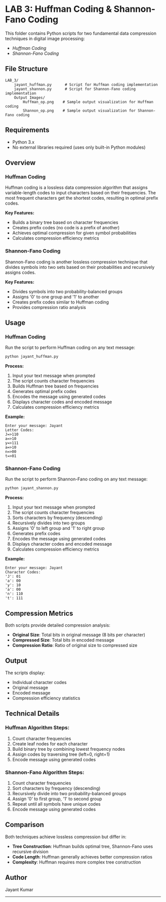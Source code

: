 # LAB 3: Huffman Coding & Shannon-Fano Coding

This folder contains Python scripts for two fundamental data compression techniques in digital image processing:

- *Huffman Coding*
- *Shannon-Fano Coding*

## File Structure

```
LAB_3/
    jayant_huffman.py      # Script for Huffman coding implementation
    jayant_shannon.py      # Script for Shannon-Fano coding implementation
    Output Images/
        Huffman_op.png    # Sample output visualization for Huffman coding
        Shannon_op.png    # Sample output visualization for Shannon-Fano coding
```

## Requirements
- Python 3.x
- No external libraries required (uses only built-in Python modules)

## Overview

### Huffman Coding
Huffman coding is a lossless data compression algorithm that assigns variable-length codes to input characters based on their frequencies. The most frequent characters get the shortest codes, resulting in optimal prefix codes.

**Key Features:**
- Builds a binary tree based on character frequencies
- Creates prefix codes (no code is a prefix of another)
- Achieves optimal compression for given symbol probabilities
- Calculates compression efficiency metrics

### Shannon-Fano Coding
Shannon-Fano coding is another lossless compression technique that divides symbols into two sets based on their probabilities and recursively assigns codes.

**Key Features:**
- Divides symbols into two probability-balanced groups
- Assigns '0' to one group and '1' to another
- Creates prefix codes similar to Huffman coding
- Provides compression ratio analysis

## Usage

### Huffman Coding
Run the script to perform Huffman coding on any text message:
```bash
python jayant_huffman.py
```

**Process:**
1. Input your text message when prompted
2. The script counts character frequencies
3. Builds Huffman tree based on frequencies
4. Generates optimal prefix codes
5. Encodes the message using generated codes
6. Displays character codes and encoded message
7. Calculates compression efficiency metrics

**Example:**
```
Enter your message: Jayant
Letter Codes:
J=>110
a=>10
y=>111
a=>10
n=>00
t=>01
```

### Shannon-Fano Coding
Run the script to perform Shannon-Fano coding on any text message:
```bash
python jayant_shannon.py
```

**Process:**
1. Input your text message when prompted
2. The script counts character frequencies
3. Sorts characters by frequency (descending)
4. Recursively divides into two groups
5. Assigns '0' to left group and '1' to right group
6. Generates prefix codes
7. Encodes the message using generated codes
8. Displays character codes and encoded message
9. Calculates compression efficiency metrics

**Example:**
```
Enter your message: Jayant
Character Codes:
'J': 01
'a': 00
'y': 10
'a': 00
'n': 110
't': 111
```

## Compression Metrics

Both scripts provide detailed compression analysis:
- **Original Size**: Total bits in original message (8 bits per character)
- **Compressed Size**: Total bits in encoded message
- **Compression Ratio**: Ratio of original size to compressed size

## Output
The scripts display:
- Individual character codes
- Original message
- Encoded message
- Compression efficiency statistics

## Technical Details

### Huffman Algorithm Steps:
1. Count character frequencies
2. Create leaf nodes for each character
3. Build binary tree by combining lowest frequency nodes
4. Assign codes by traversing tree (left=0, right=1)
5. Encode message using generated codes

### Shannon-Fano Algorithm Steps:
1. Count character frequencies
2. Sort characters by frequency (descending)
3. Recursively divide into two probability-balanced groups
4. Assign '0' to first group, '1' to second group
5. Repeat until all symbols have unique codes
6. Encode message using generated codes

## Comparison
Both techniques achieve lossless compression but differ in:
- **Tree Construction**: Huffman builds optimal tree, Shannon-Fano uses recursive division
- **Code Length**: Huffman generally achieves better compression ratios
- **Complexity**: Huffman requires more complex tree construction

## Author
Jayant Kumar

---


